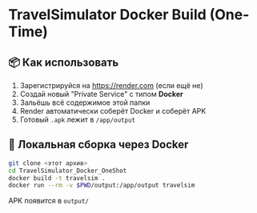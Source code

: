 # TravelSimulator Docker Build (One-Time)

## 📦 Как использовать

1. Зарегистрируйся на https://render.com (если ещё не)
2. Создай новый "Private Service" с типом **Docker**
3. Зальёшь всё содержимое этой папки
4. Render автоматически соберёт Docker и соберёт APK
5. Готовый `.apk` лежит в `/app/output`

## 🧱 Локальная сборка через Docker

```bash
git clone <этот архив>
cd TravelSimulator_Docker_OneShot
docker build -t travelsim .
docker run --rm -v $PWD/output:/app/output travelsim
```

APK появится в `output/`
